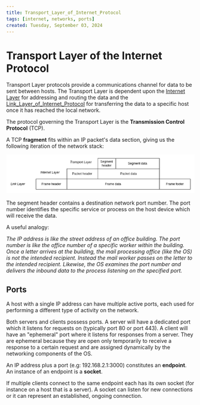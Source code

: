 ```yaml
---
title: Transport_Layer_of_Internet_Protocol
tags: [internet, networks, ports]
created: Tuesday, September 03, 2024
---
```


# Transport Layer of the Internet Protocol

Transport Layer protocols provide a communications channel for data to be sent
between hosts. The Transport Layer is dependent upon the
[Internet Layer](Internet_Layer_of_Internet_Protocol.md) for addressing and
routing the data and the
[Link_Layer_of_Internet_Protocol](Link_Layer_of_Internet_Protocol.md) for
transferring the data to a specific host once it has reached the local network.

The protocol governing the Transport Layer is the **Transmission Control
Protocol** (TCP).

A TCP **fragment** fits within an IP packet's data section, giving us the
following iteration of the network stack:

![Transport layer fragment](../img/transport-layer-segment.png)

The segment header contains a destination network port number. The port number
identifies the specific service or process on the host device which will receive
the data.

A useful analogy:

_The IP address is like the street address of an office building. The port
number is like the office number of a specific worker within the building. Once
a letter arrives at the building, the mail processing office (like the OS) is
not the intended recipient. Instead the mail worker passes on the letter to the
intended recipient. Likewise, the OS examines the port number and delivers the
inbound data to the process listening on the specified port._

## Ports

A host with a single IP address can have multiple active ports, each used for
performing a different type of activity on the network.

Both servers and clients possess ports. A server will have a dedicated port
which it listens for requests on (typically port 80 or port 443). A client will
have an "ephemeral" port where it listens for responses from a server. They are
ephemeral because they are open only temporarily to receive a response to a
certain request and are assigned dynamically by the networking components of the
OS.

An IP address plus a port (e.g: 192.168.2.1:3000) constitutes an **endpoint**.
An instance of an endpoint is a **socket**.

If multiple clients connect to the same endpoint each has its own socket (for
instance on a host that is a server). A socket can listen for new connections or
it can represent an established, ongoing connection.
